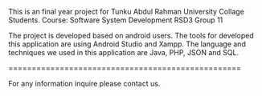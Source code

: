 This is an final year project for Tunku Abdul Rahman University Collage Students.
Course: Software System Development RSD3 Group 11

The project is developed based on android users.
The tools for developed this application are using Android Studio and Xampp.
The language and techniques we used in this application are Java, PHP, JSON and SQL.



==================================================




For any information inquire please contact us.
